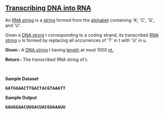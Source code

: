 <h2><a href="https://rosalind.info/problems/rna/">Transcribing DNA into RNA</a></h2>

<p>An <a href="https://rosalind.info/glossary/rna-string/">RNA string</a> is a <a href="https://rosalind.info/glossary/string/">string</a> formed from the <a href="https://rosalind.info/glossary/alphabet/">alphabet</a> containing 'A', 'C', 'G', and 'U'.</p>

<p>Given a <a href="https://rosalind.info/glossary/dna-string/">DNA string</a> t corresponding to a coding strand, its transcribed <a href="https://rosalind.info/glossary/rna-string/">RNA string</a> u is formed by replacing all occurrences of 'T' in t with 'U' in u.</p>

<p><strong>Given :</strong> A <a href="https://rosalind.info/glossary/dna-string/">DNA string</a> t having <a href="https://rosalind.info/glossary/string-length/">length</a> at most 1000 <a href="https://rosalind.info/glossary/nucleotide/">nt.</a></p>
<p><strong>Return : </strong> The transcribed RNA string of t.</p>



<p>&nbsp;</p>
<p><strong class="example">Sample Dataset</strong></p>
<pre>
<strong>GATGGAACTTGACTACGTAAATT</strong>
</pre>
<p><strong class="example">Sample Output</strong></p>
<pre>
<strong>GAUGGAACUUGACUACGUAAAUU</strong>
</pre>
